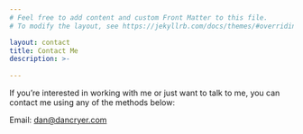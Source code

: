 ```yaml
---
# Feel free to add content and custom Front Matter to this file.
# To modify the layout, see https://jekyllrb.com/docs/themes/#overriding-theme-defaults

layout: contact
title: Contact Me
description: >-
  
---
```


If you’re interested in working with me or just want to talk to me, you can contact me using any of the methods below:

Email: dan@dancryer.com
